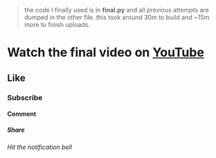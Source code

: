 > the code I finally used is in **final.py** and all previous attempts are dumped in the other file. this took around 30m to build and ~15m more to finish uploads.

# Watch the final video on [YouTube](https://www.youtube.com/watch?v=pc6fBCJ0cjU)

## Like

### Subscribe

#### Comment

##### Share

###### Hit the notification bell

